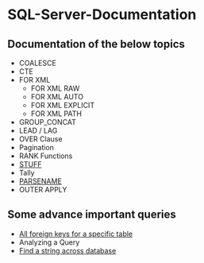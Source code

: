# SQL-Server-Documentation

## Documentation of the below topics
- COALESCE
- CTE
- FOR XML
  - FOR XML RAW
  - FOR XML AUTO
  - FOR XML EXPLICIT
  - FOR XML PATH
- GROUP_CONCAT
- LEAD / LAG
- OVER Clause
- Pagination
- RANK Functions
- [STUFF](STUFF.md)
- Tally
- [PARSENAME](PARSENAME.md)
- OUTER APPLY

## Some advance important queries
- [All foreign keys for a specific table](foreignKeysForATable.md)
- Analyzing a Query
- [Find a string across database](findStringAcrossDatabase.md)
